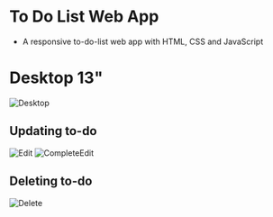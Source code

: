 # To Do List Web App
- A responsive to-do-list web app with HTML, CSS and JavaScript

# Desktop 13"
![Desktop]([https://github.com/wish-eq/to-do-list-exercise/assets/97574512/d2cc33b8-bcbc-4203-9db2-00d6b9a0ce0b](https://github.com/wish-eq/to-do-list-exercise/assets/97574512/9dfea8c8-5bda-4604-909a-b85f0a631be9))

## Updating to-do
![Edit](https://github.com/wish-eq/to-do-list-exercise/assets/97574512/66db56a7-2ca6-4144-8d6b-fb1aec3c2afb)
![CompleteEdit](https://github.com/wish-eq/to-do-list-exercise/assets/97574512/ff883b9d-8592-4fed-bb45-d9f2ef36148b)

## Deleting to-do
![Delete](https://github.com/wish-eq/to-do-list-exercise/assets/97574512/8ac98107-36c5-4e0b-93fa-5ab66133d070)
